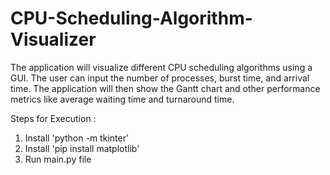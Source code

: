 # CPU-Scheduling-Algorithm-Visualizer
The application will visualize different CPU scheduling algorithms using a GUI. The user can input the number of processes, burst time, and arrival time. The application will then show the Gantt chart and other performance metrics like average waiting time and turnaround time.

Steps for Execution :
1. Install 'python -m tkinter'
2. Install 'pip install matplotlib'
3. Run main.py file
